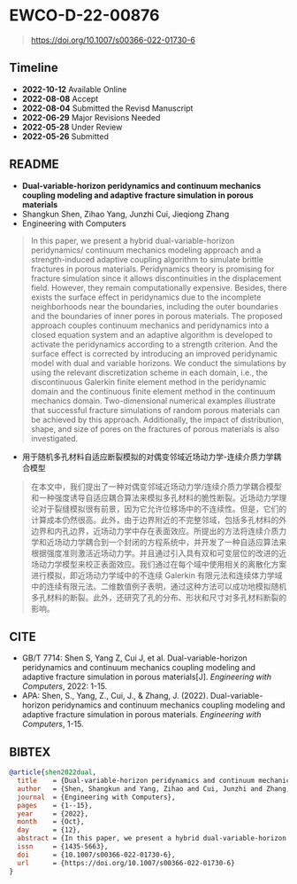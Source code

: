 # EWCO-D-22-00876

> <https://doi.org/10.1007/s00366-022-01730-6>

## Timeline

* **2022-10-12** Available Online
* **2022-08-08** Accept
* **2022-08-04** Submitted the Revisd Manuscript
* **2022-06-29** Major Revisions Needed
* **2022-05-28** Under Review
* **2022-05-26** Submitted

## README

* **Dual-variable-horizon peridynamics and continuum mechanics coupling modeling and adaptive fracture simulation in porous materials**
* Shangkun Shen, Zihao Yang, Junzhi Cui, Jieqiong Zhang
* Engineering with Computers
> In this paper, we present a hybrid dual-variable-horizon peridynamics/ continuum mechanics modeling approach and a strength-induced adaptive coupling algorithm to simulate brittle fractures in porous materials. Peridynamics theory is promising for fracture simulation since it allows discontinuities in the displacement field. However, they remain computationally expensive. Besides, there exists the surface effect in peridynamics due to the incomplete neighborhoods near the boundaries, including the outer boundaries and the boundaries of inner pores in porous materials. The proposed approach couples continuum mechanics and peridynamics into a closed equation system and an adaptive algorithm is developed to activate the peridynamics according to a strength criterion. And the surface effect is corrected by introducing an improved peridynamic model with dual and variable horizons. We conduct the simulations by using the relevant discretization scheme in each domain, i.e., the discontinuous Galerkin finite element method in the peridynamic domain and the continuous finite element method in the continuum mechanics domain. Two-dimensional numerical examples illustrate that successful fracture simulations of random porous materials can be achieved by this approach. Additionally, the impact of distribution, shape, and size of pores on the fractures of porous materials is also investigated.
* 用于随机多孔材料自适应断裂模拟的对偶变邻域近场动力学-连续介质力学耦合模型
> 在本文中，我们提出了一种对偶变邻域近场动力学/连续介质力学耦合模型和一种强度诱导自适应耦合算法来模拟多孔材料的脆性断裂。近场动力学理论对于裂缝模拟很有前景，因为它允许位移场中的不连续性。但是，它们的计算成本仍然很高。此外，由于边界附近的不完整邻域，包括多孔材料的外边界和内孔边界，近场动力学中存在表面效应。所提出的方法将连续介质力学和近场动力学耦合到一个封闭的方程系统中，并开发了一种自适应算法来根据强度准则激活近场动力学。并且通过引入具有双和可变层位的改进的近场动力学模型来校正表面效应。我们通过在每个域中使用相关的离散化方案进行模拟，即近场动力学域中的不连续 Galerkin 有限元法和连续体力学域中的连续有限元法。二维数值例子表明，通过这种方法可以成功地模拟随机多孔材料的断裂。此外，还研究了孔的分布、形状和尺寸对多孔材料断裂的影响。

## CITE

* GB/T 7714: Shen S, Yang Z, Cui J, et al. Dual-variable-horizon peridynamics and continuum mechanics coupling modeling and adaptive fracture simulation in porous materials[J]. *Engineering with Computers*, 2022: 1-15.
* APA: Shen, S., Yang, Z., Cui, J., & Zhang, J. (2022). Dual-variable-horizon peridynamics and continuum mechanics coupling modeling and adaptive fracture simulation in porous materials. *Engineering with Computers*, 1-15.

## BIBTEX

```bibtex
@article{shen2022dual,
  title    = {Dual-variable-horizon peridynamics and continuum mechanics coupling modeling and adaptive fracture simulation in porous materials},
  author   = {Shen, Shangkun and Yang, Zihao and Cui, Junzhi and Zhang, Jieqiong},
  journal  = {Engineering with Computers},
  pages    = {1--15},
  year     = {2022},
  month    = {Oct},
  day      = {12},
  abstract = {In this paper, we present a hybrid dual-variable-horizon peridynamics/continuum mechanics modeling approach and a strength-induced adaptive coupling algorithm to simulate brittle fractures in porous materials. Peridynamics theory is promising for fracture simulation since it allows discontinuities in the displacement field. However, they remain computationally expensive. Besides, there exists the surface effect in peridynamics due to the incomplete neighborhoods near the boundaries, including the outer boundaries and the boundaries of inner pores in porous materials. The proposed approach couples continuum mechanics and peridynamics into a closed equation system and an adaptive algorithm is developed to activate the peridynamics according to a strength criterion. In addition, the surface effect is corrected by introducing an improved peridynamic model with dual and variable horizons. We conduct the simulations using the relevant discretization scheme in each domain, i.e., the discontinuous Galerkin finite-element in the peridynamic domain and the continuous finite-element in the continuum mechanics domain. Two-dimensional numerical examples illustrate that successful fracture simulations of random porous materials can be achieved by this approach. In addition, the impact of distribution and size of pores on the fractures of porous materials is also investigated.},
  issn     = {1435-5663},
  doi      = {10.1007/s00366-022-01730-6},
  url      = {https://doi.org/10.1007/s00366-022-01730-6}
}
```
